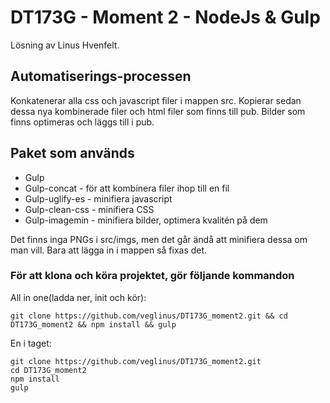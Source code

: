 # DT173G - Moment 2 - NodeJs & Gulp

Lösning av Linus Hvenfelt.

## Automatiserings-processen

Konkatenerar alla css och javascript filer i mappen src. Kopierar sedan dessa nya kombinerade filer och html filer som finns till pub. Bilder som finns optimeras och läggs till i pub.

## Paket som används

* Gulp
* Gulp-concat - för att kombinera filer ihop till en fil
* Gulp-uglify-es - minifiera javascript
* Gulp-clean-css - minifiera CSS
* Gulp-imagemin - minifiera bilder, optimera kvalitén på dem

Det finns inga PNGs i src/imgs, men det går ändå att minifiera dessa om man vill. Bara att lägga in i mappen så fixas det.

### För att klona och köra projektet, gör följande kommandon

All in one(ladda ner, init och kör):

```
git clone https://github.com/veglinus/DT173G_moment2.git && cd DT173G_moment2 && npm install && gulp
```

En i taget:

```
git clone https://github.com/veglinus/DT173G_moment2.git
cd DT173G_moment2
npm install
gulp
```
